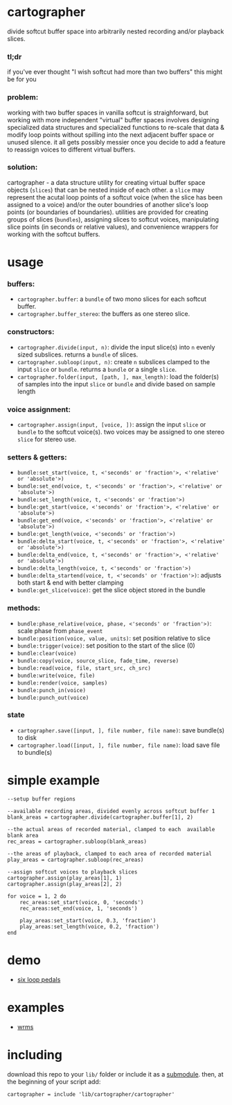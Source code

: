 # cartographer

divide softcut buffer space into arbitrarily nested recording and/or playback slices.

### tl;dr

if you've ever thought "I wish softcut had more than two buffers" this might be for you

### problem:

working with two buffer spaces in vanilla softcut is straighforward, but working with more independent "virtual" buffer spaces involves designing specialized data structures and specialized functions to re-scale that data & modify loop points without spilling into the next adjacent buffer space or unused silence. it all gets possibly messier once you decide to add a feature to reassign voices to different virtual buffers.

### solution:

cartographer - a data structure utility for creating virtual buffer space objects (`slices`) that can be nested inside of each other. a `slice` may represent the acutal loop points of a softcut voice (when the slice has been assigned to a voice) and/or the outer boundries of another slice's loop points (or boundaries of boundaries). utilities are provided for creating groups of slices (`bundles`), assigning slices to softcut voices, manipulating slice points (in seconds or relative values), and convenience wrappers for working with the softcut buffers.

# usage

### buffers:

- `cartographer.buffer`: a `bundle` of two mono slices for each softcut buffer.
- `cartographer.buffer_stereo`: the buffers as one stereo slice.

### constructors:

- `cartographer.divide(input, n)`: divide the input slice(s) into `n` evenly sized subslices. returns a `bundle` of slices.
- `cartographer.subloop(input, n)`: create `n` subslices clamped to the input `slice` or `bundle`. returns a `bundle` or a single `slice`.
- `cartographer.folder(input, [path, ], max_length)`: load the folder(s) of samples into the input `slice` or `bundle` and divide based on sample length

### voice assignment:

- `cartographer.assign(input, [voice, ])`: assign the input `slice` or `bundle` to the softcut voice(s). two voices may be assigned to one stereo `slice` for stereo use.

### setters & getters:

- `bundle:set_start(voice, t, <'seconds' or 'fraction'>, <'relative' or 'absolute'>)`
- `bundle:set_end(voice, t, <'seconds' or 'fraction'>, <'relative' or 'absolute'>)`
- `bundle:set_length(voice, t, <'seconds' or 'fraction'>)`
- `bundle:get_start(voice, <'seconds' or 'fraction'>, <'relative' or 'absolute'>)`
- `bundle:get_end(voice, <'seconds' or 'fraction'>, <'relative' or 'absolute'>)`
- `bundle:get_length(voice, <'seconds' or 'fraction'>)`
- `bundle:delta_start(voice, t, <'seconds' or 'fraction'>, <'relative' or 'absolute'>)`
- `bundle:delta_end(voice, t, <'seconds' or 'fraction'>, <'relative' or 'absolute'>)`
- `bundle:delta_length(voice, t, <'seconds' or 'fraction'>)`
- `bundle:delta_startend(voice, t, <'seconds' or 'fraction'>)`: adjusts both start & end with better clamping
- `bundle:get_slice(voice)`: get the slice object stored in the bundle

### methods:

- `bundle:phase_relative(voice, phase, <'seconds' or 'fraction'>)`: scale phase from `phase_event`
- `bundle:position(voice, value, units)`: set position relative to slice
- `bundle:trigger(voice)`: set position to the start of the slice (0)
- `bundle:clear(voice)`
- `bundle:copy(voice, source_slice, fade_time, reverse)`
- `bundle:read(voice, file, start_src, ch_src)`
- `bundle:write(voice, file)`
- `bundle:render(voice, samples)`
- `bundle:punch_in(voice)`
- `bundle:punch_out(voice)`

### state

- `cartographer.save([input, ], file number, file name)`: save bundle(s) to disk
- `cartographer.load([input, ], file number, file name)`: load save file to bundle(s)

# simple example

```
--setup buffer regions

--available recording areas, divided evenly across softcut buffer 1
blank_areas = cartographer.divide(cartographer.buffer[1], 2)

--the actual areas of recorded material, clamped to each  available blank area
rec_areas = cartographer.subloop(blank_areas)

--the areas of playback, clamped to each area of recorded material
play_areas = cartographer.subloop(rec_areas)

--assign softcut voices to playback slices
cartographer.assign(play_areas[1], 1)
cartographer.assign(play_areas[2], 2)

for voice = 1, 2 do
    rec_areas:set_start(voice, 0, 'seconds')
    rec_areas:set_end(voice, 1, 'seconds')

    play_areas:set_start(voice, 0.3, 'fraction')
    play_areas:set_length(voice, 0.2, 'fraction')
end
```

# demo

- [six loop pedals](https://github.com/andr-ew/cartographer_demo)

# examples

- [wrms](https://github.com/andr-ew/wrms)

# including

download this repo to your `lib/` folder or include it as a [submodule](https://github.blog/2016-02-01-working-with-submodules/). then, at the beginning of your script add:

```
cartographer = include 'lib/cartographer/cartographer'
```
